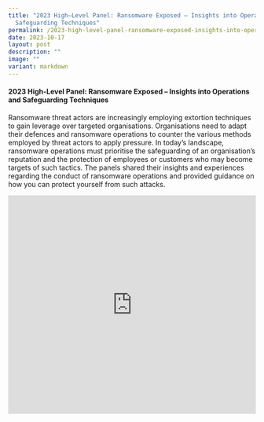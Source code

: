 ```yaml
---
title: "2023 High–Level Panel: Ransomware Exposed – Insights into Operations and
  Safeguarding Techniques"
permalink: /2023-high-level-panel-ransomware-exposed-insights-into-operations-and-safeguarding-techniques/
date: 2023-10-17
layout: post
description: ""
image: ""
variant: markdown
---
```

#### **2023 High-Level Panel: Ransomware Exposed – Insights into Operations and Safeguarding Techniques**

Ransomware threat actors are increasingly employing extortion techniques to gain leverage over targeted organisations. Organisations need to adapt their defences and ransomware operations to counter the various methods employed by threat actors to apply pressure. In today’s landscape, ransomware operations must prioritise the safeguarding of an organisation’s reputation and the protection of employees or customers who may become targets of such tactics. The panels shared their insights and experiences regarding the conduct of ransomware operations and provided guidance on how you can protect yourself from such attacks. 

<iframe allowfullscreen="" allow="accelerometer; autoplay; clipboard-write; encrypted-media; gyroscope; picture-in-picture; web-share" frameborder="0" title="YouTube video player" src="https://www.youtube.com/embed/_99G8xSBY_0?si=OQvQ-hNn__Yg-GNW" width="100%" height="445"></iframe>